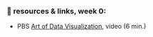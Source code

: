 ### 🤖 resources & links, week 0:

- PBS [Art of Data Visualization](https://www.youtube.com/watch?v=AdSZJzb-aX8), video (6 min.)
